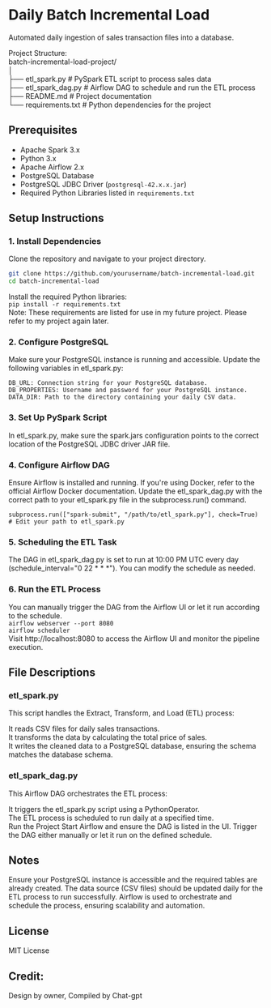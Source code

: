 # Daily Batch Incremental Load
Automated daily ingestion of sales transaction files into a database.  
  
Project Structure:  
batch-incremental-load-project/  
│  
├── etl_spark.py               # PySpark ETL script to process sales data  
├── etl_spark_dag.py           # Airflow DAG to schedule and run the ETL process  
├── README.md                  # Project documentation  
└── requirements.txt           # Python dependencies for the project  
  
## Prerequisites  
  
- Apache Spark 3.x  
- Python 3.x  
- Apache Airflow 2.x  
- PostgreSQL Database  
- PostgreSQL JDBC Driver (`postgresql-42.x.x.jar`)  
- Required Python Libraries listed in `requirements.txt`  

## Setup Instructions  

### 1. Install Dependencies  

Clone the repository and navigate to your project directory.  

```bash  
git clone https://github.com/yourusername/batch-incremental-load.git  
cd batch-incremental-load  
```  

Install the required Python libraries:  
```pip install -r requirements.txt```    
Note: These requirements are listed for use in my future project. Please refer to my project again later.  
  
### 2. Configure PostgreSQL  
Make sure your PostgreSQL instance is running and accessible. Update the following variables in etl_spark.py:  
  
```
DB_URL: Connection string for your PostgreSQL database.  
DB_PROPERTIES: Username and password for your PostgreSQL instance.  
DATA_DIR: Path to the directory containing your daily CSV data.  
```
    
### 3. Set Up PySpark Script  
In etl_spark.py, make sure the spark.jars configuration points to the correct location of the PostgreSQL JDBC driver JAR file.  
  
### 4. Configure Airflow DAG  
Ensure Airflow is installed and running. If you're using Docker, refer to the official Airflow Docker documentation. 
Update the etl_spark_dag.py with the correct path to your etl_spark.py file in the subprocess.run() command.  

```subprocess.run(["spark-submit", "/path/to/etl_spark.py"], check=True) # Edit your path to etl_spark.py ```  
  
### 5. Scheduling the ETL Task  
The DAG in etl_spark_dag.py is set to run at 10:00 PM UTC every day (schedule_interval="0 22 * * *"). You can modify the schedule as needed.  
  
### 6. Run the ETL Process  
You can manually trigger the DAG from the Airflow UI or let it run according to the schedule.  
```airflow webserver --port 8080```  
```airflow scheduler```  
Visit http://localhost:8080 to access the Airflow UI and monitor the pipeline execution.  
  
## File Descriptions  
### etl_spark.py  
This script handles the Extract, Transform, and Load (ETL) process:  
  
It reads CSV files for daily sales transactions.  
It transforms the data by calculating the total price of sales.  
It writes the cleaned data to a PostgreSQL database, ensuring the schema matches the database schema.  
  
### etl_spark_dag.py  
This Airflow DAG orchestrates the ETL process:  
  
It triggers the etl_spark.py script using a PythonOperator.  
The ETL process is scheduled to run daily at a specified time.  
Run the Project
Start Airflow and ensure the DAG is listed in the UI.
Trigger the DAG either manually or let it run on the defined schedule.

## Notes
Ensure your PostgreSQL instance is accessible and the required tables are already created.
The data source (CSV files) should be updated daily for the ETL process to run successfully.
Airflow is used to orchestrate and schedule the process, ensuring scalability and automation.
  
## License
MIT License  
  
## Credit:  
Design by owner, Compiled by Chat-gpt  
